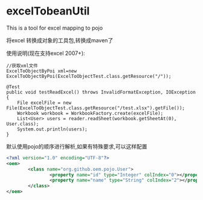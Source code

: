 excelTobeanUtil
===

This is a tool for excel mapping to pojo

将excel 转换成对象的工具包,转换成maven了

使用说明(现在支持excel 2007+):
	
	//获取xml文件
	ExcelToObjectByPoi xml=new ExcelToObjectByPoi(ExcelToObjectTest.class.getResource("/"));

	@Test
	public void testReadExcel() throws InvalidFormatException, IOException {
		File excelFile = new File(ExcelToObjectTest.class.getResource("/test.xlsx").getFile());
		Workbook workbook = WorkbookFactory.create(excelFile);
		List<User> users = reader.readSheet(workbook.getSheetAt(0), User.class);
		System.out.println(users);
	}
	
默认使用pojo的顺序进行解析,如果有特殊要求,可以这样配置
	
```xml
<?xml version="1.0" encoding="UTF-8"?>
<oem>
        <class name="org.github.oem.pojo.User">
                <property name="id" type="Integer" colIndex="0"></property>
                <property name="name" type="String" colIndex="2"></property>
        </class>
</oem>
```

